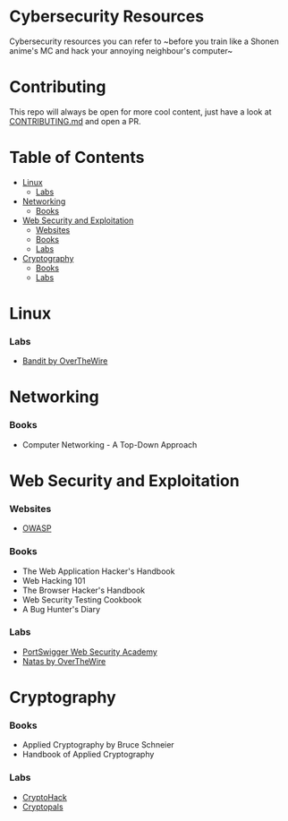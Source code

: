 # Cybersecurity Resources

Cybersecurity resources you can refer to ~before you train like a Shonen anime's MC and hack your annoying neighbour's computer~

# Contributing

This repo will always be open for more cool content, just have a look at [CONTRIBUTING.md](CONTRIBUTING.md) and open a PR.

# Table of Contents

- [Linux](#linux)
	- [Labs](#linux-labs)
- [Networking](#net)
	- [Books](#net-books)
- [Web Security and Exploitation](#web)
	- [Websites](#web-sites)
	- [Books](#web-books)
	- [Labs](#web-labs)
- [Cryptography](#crypto)
	- [Books](#crypto-books)
	- [Labs](#crypto-labs)

<a name="linux"></a>
# Linux

<a name="linux-labs"></a>
### Labs

- [Bandit by OverTheWire](https://overthewire.org/wargames/bandit/)

<a name="net"></a>
# Networking

<a name="net-books"></a>
### Books

- Computer Networking - A Top-Down Approach

<a name="web"></a>
# Web Security and Exploitation

<a name="web-sites"></a>
### Websites

- [OWASP](https://owasp.org/)

<a name="web-books"></a>
### Books

- The Web Application Hacker's Handbook
- Web Hacking 101
- The Browser Hacker's Handbook
- Web Security Testing Cookbook
- A Bug Hunter's Diary

<a name="web-labs"></a>
### Labs

- [PortSwigger Web Security Academy](https://portswigger.net/web-security)
- [Natas by OverTheWire](https://overthewire.org/wargames/natas/)

<a name="crypto"></a>
# Cryptography

<a name="crypto-books"></a>
### Books

- Applied Cryptography by Bruce Schneier
- Handbook of Applied Cryptography

<a name="crypto-labs"></a>
### Labs

- [CryptoHack](https://cryptohack.org/)
- [Cryptopals](https://cryptopals.com/)

